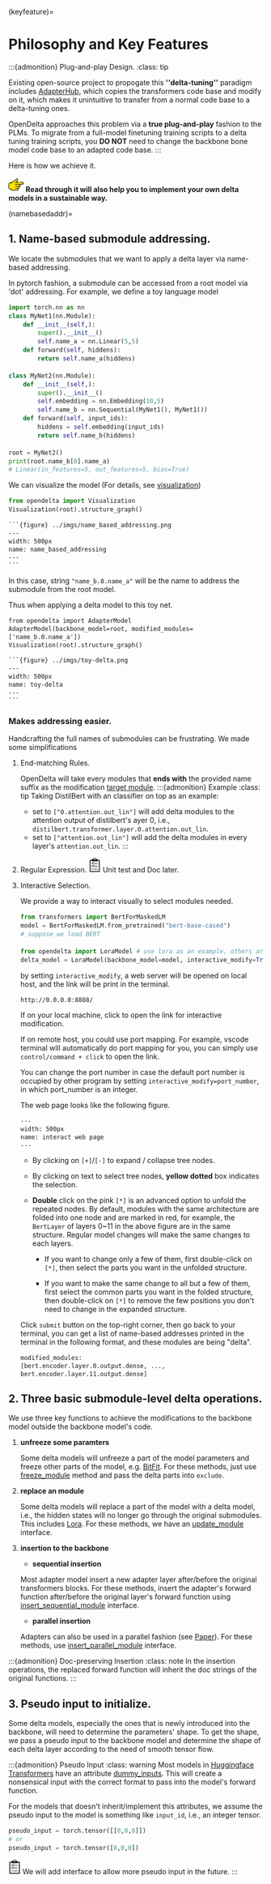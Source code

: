 (keyfeature)=
# Philosophy and Key Features

:::{admonition} Plug-and-play Design.
:class: tip

Existing open-source project to propogate this **''delta-tuning''** paradigm includes
<a href="https://adapterhub.ml">AdapterHub</a>, which copies the transformers code base and modify on it, which makes it unintuitive to transfer from a normal code base to a delta-tuning ones.

OpenDelta approaches this problem via a **true plug-and-play** fashion to the PLMs. To migrate from a full-model finetuning training scripts to a delta tuning training scripts, you **DO NOT**  need to change the backbone bone model code base to an adapted code base.
:::


Here is how we achieve it.

<img src="../imgs/pointing-right-finger.png" height="30px"> **Read through it will also help you to implement your own delta models in a sustainable way.**

(namebasedaddr)=
## 1. Name-based submodule addressing.
We locate the submodules that we want to apply a delta layer via name-based addressing.

In pytorch fashion, a submodule can be accessed from a root model via 'dot' addressing. For example, we define a toy language model

```python
import torch.nn as nn
class MyNet1(nn.Module):
    def __init__(self,):
        super().__init__()
        self.name_a = nn.Linear(5,5)
    def forward(self, hiddens):
        return self.name_a(hiddens)

class MyNet2(nn.Module):
    def __init__(self,):
        super().__init__()
        self.embedding = nn.Embedding(10,5)
        self.name_b = nn.Sequential(MyNet1(), MyNet1())
    def forward(self, input_ids):
        hiddens = self.embedding(input_ids)
        return self.name_b(hiddens)
        
root = MyNet2()
print(root.name_b[0].name_a)
# Linear(in_features=5, out_features=5, bias=True)
```

We can visualize the model (For details, see [visualization](visualization))

```python
from opendelta import Visualization
Visualization(root).structure_graph()
```

````{collapse} <span style="color:rgb(141, 99, 224);font-weight:bold;font-style:italic">Click to view output</span>
```{figure} ../imgs/name_based_addressing.png
---
width: 500px
name: name_based_addressing
---
```
````

In this case, string `"name_b.0.name_a"` will be the name to address the submodule from the root model. 

Thus when applying a delta model to this toy net.

```
from opendelta import AdapterModel
AdapterModel(backbone_model=root, modified_modules=['name_b.0.name_a'])
Visualization(root).structure_graph()
```

````{collapse} <span style="color:rgb(141, 99, 224);font-weight:bold;font-style:italic">Click to view output</span>
```{figure} ../imgs/toy-delta.png
---
width: 500px
name: toy-delta
---
```
````

### Makes addressing easier.

Handcrafting the full names of submodules can be frustrating. We made some simplifications

1. End-matching Rules.

    OpenDelta will take every modules that 
    **ends with** the provided name suffix as the modification [target module](target_module). 
    :::{admonition} Example
    :class: tip
    Taking DistilBert with an classifier on top as an example:
    - set to `["0.attention.out_lin"]` will add delta modules to the attention output of distilbert's 
    ayer 0, i.e., `distilbert.transformer.layer.0.attention.out_lin`.
    - set to `["attention.out_lin"]` will add the delta modules in every layer's `attention.out_lin`. 
    :::


2. Regular Expression.
 <img src="../imgs/todo-icon.jpeg" height="30px"> Unit test and Doc later.

3. Interactive Selection.

    We provide a way to interact visually to select modules needed.

    ```python
    from transformers import BertForMaskedLM
    model = BertForMaskedLM.from_pretrained("bert-base-cased")
    # suppose we load BERT

    from opendelta import LoraModel # use lora as an example, others are same
    delta_model = LoraModel(backbone_model=model, interactive_modify=True)
    ```

    by setting `interactive_modify`, a web server will be opened on local host, and the link will be print in the terminal.

    ```
    http://0.0.0.0:8888/
    ```

    If on your local machine, click to open the link for interactive modification.

    If on remote host, you could use port mapping. For example, vscode terminal will automatically do port mapping for you, you can simply use `control/command + click` to open the link.

    You can change the port number in case the default port number is occupied by other program by setting `interactive_modify=port_number`, in which port_number is an integer.

    The web page looks like the following figure.

    ```{figure} ../imgs/interact.jpg
    ---
    width: 500px
    name: interact web page
    ---
    ```

    - By clicking on `[+]`/`[-]` to expand / collapse tree nodes.

    - By clicking on text to select tree nodes, **yellow dotted** box indicates the selection.

    - **Double** click on the pink `[*]` is an advanced option to unfold the repeated nodes. By default, modules with the same architecture are folded into one node and are marked in red, for example, the `BertLayer` of layers 0~11 in the above figure are in the same structure. Regular model changes will make the same changes to each layers.
    
        - If you want to change only a few of them, first double-click on `[*]`, then select the parts you want in the unfolded structure.
        
        - If you want to make the same change to all but a few of them, first select the common parts you want in the folded structure, then double-click on `[*]` to remove the few positions you don't need to change in the expanded structure.

    Click `submit` button on the top-right corner, then go back to your terminal, you can get a list of name-based addresses printed in the terminal in the following format, and these modules are being "delta".

    ```
    modified_modules:
    [bert.encoder.layer.0.output.dense, ..., bert.encoder.layer.11.output.dense]
    ```

## 2. Three basic submodule-level delta operations.
We use three key functions to achieve the modifications to the backbone model outside the backbone model's code.

1. **unfreeze some paramters**

   Some delta models will unfreeze a part of the model parameters and freeze other parts of the model, e.g. [BitFit](https://arxiv.org/abs/2106.10199). For these methods, just use [freeze_module](opendelta.basemodel.DeltaBase.freeze_module) method and pass the delta parts into `exclude`.
   
2. **replace an module**

   Some delta models will replace a part of the model with a delta model, i.e., the hidden states will no longer go through the original submodules. This includes [Lora](https://arxiv.org/abs/2106.09685).
   For these methods, we have an [update_module](opendelta.basemodel.DeltaBase.replace_module) interface.

3. **insertion to the backbone**

   - **sequential insertion**
   
    Most adapter model insert a new adapter layer after/before the original transformers blocks. For these methods, insert the adapter's forward function after/before the original layer's forward function using [insert_sequential_module](opendelta.basemodel.DeltaBase.insert_sequential_module) interface. 
   - **parallel insertion**
   
    Adapters can also be used in a parallel fashion (see [Paper](https://arxiv.org/abs/2110.04366)).
    For these methods, use [insert_parallel_module](opendelta.basemodel.DeltaBase.insert_parrellel_module) interface.


:::{admonition} Doc-preserving Insertion
:class: note
In the insertion operations, the replaced forward function will inherit the doc strings of the original functions. 
:::

## 3. Pseudo input to initialize.
Some delta models, especially the ones that is newly introduced into the backbone, will need to determine the parameters' shape. To get the shape, we pass a pseudo input to the backbone model and determine the shape of each delta layer according to the need of smooth tensor flow. 

:::{admonition} Pseudo Input
:class: warning
Most models in [Huggingface Transformers](https://huggingface.co/docs/transformers/index) have an attribute [dummy_inputs](https://github.com/huggingface/transformers/blob/v4.16.2/src/transformers/modeling_utils.py#L464). This will create a nonsensical input with the correct format to pass into the model's forward function.

For the models that doesn't inherit/implement this attributes, we assume the pseudo input to the model is something like `input_id`, i.e., an integer tensor.
```python
pseudo_input = torch.tensor([[0,0,0]])
# or 
pseudo_input = torch.tensor([0,0,0])
```
<img src="../imgs/todo-icon.jpeg" height="30px"> We will add interface to allow more pseudo input in the future.
:::





